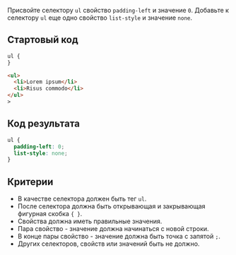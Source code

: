 Присвойте селектору `ul` свойство `padding-left` и значение `0`. Добавьте к
селектору `ul` еще одно свойство `list-style` и значение `none`.

## Стартовый код

```css
ul {
}
```

```html
<ul>
  <li>Lorem ipsum</li>
  <li>Risus commodo</li>
</ul>
>
```

## Код результата

```css
ul {
  padding-left: 0;
  list-style: none;
}
```

## Критерии

- В качестве селектора должен быть тег `ul`.
- После селектора должна быть открывающая и закрывающая фигурная скобка `{ }`.
- Свойства должна иметь правильные значения.
- Пара свойство - значение должна начинаться с новой строки.
- В конце пары свойство - значение должна быть точка с запятой `;`.
- Других селекторов, свойств или значений быть не должно.
